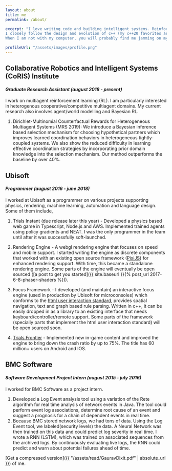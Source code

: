 ```yaml
---
layout: about
title: me
permalink: /about/

excerpt: "I love writing code and building intelligent systems. Reinforcement learning intrigues me. I have built some reasonably smart <a href=\"/apps\" target=\"_blank\">apps</a> that experiment with learning techniques.
I closely follow the design and evolution of c++ (my c++20 favorites are <a href=\"http://www.open-std.org/jtc1/sc22/wg21/docs/papers/2018/p0542r5.html\" target=\"_blank\"> contracts</a> and <a href=\"http://www.open-std.org/jtc1/sc22/wg21/docs/papers/2019/p0848r1.html\" target=\"_blank\">conditional triviality</a>) -- come say hi to us on <a href=\"https://cpplang.now.sh/\" target=\"_blank\">slack</a>.
When I am not with my computer, you will probably find me jamming on my guitar, gazing at the night sky (tell me <a href=\"https://en.wikipedia.org/wiki/HH_34\" target=\"_blank\">hh34</a> is not beautiful, seriously) or sleeping."

profileUrl: "/assets/images/profile.png" 
---
```


## Collaborative Robotics and Intelligent Systems (CoRIS) Institute
#### *Graduate Research Assistant (august 2018 - present)*
I work on multiagent reinforcement learning (RL). I am particularly interested in heterogenous cooperative/competitive multiagent domains. My current research also involves agent/world modelling and Bayesian RL.

1. Dirichlet-Multinomial Counterfactual Rewards for Heterogeneous Multiagent Systems (MRS 2019): We introduce a Bayesian inference based selection mechanism for choosing hypothetical partners which improves learned coordination behaviors in heterogeneous tightly-coupled systems. We also show the reduced difficulty in learning effective coordination strategies by incorporating prior domain knowledge into the selection mechanism. Our method outperforms the baseline by over 40%.


## Ubisoft
#### *Programmer (august 2016 - june 2018)*
I worked at Ubisoft as a programmer on various projects supporting physics, rendering, machine learning, automation and language design.
Some of them include,
1. Trials Instant (due release later this year) - Developed a physics based web game in Typescript, Node.js and AWS. Implemented trained agents using policy gradients and NEAT. I was the only programmer in the team until after it was successfully soft-launched.

2. Rendering Engine - A webgl rendering engine that focuses on speed and mobile support. I started writing the engine as discrete components that worked with an existing open source framework ([PixiJS](http://www.pixijs.com/)) for enhanced rendering support. With time, this became a standalone rendering engine. Some parts of the engine will eventually be open sourced ([a post to get you started]({{ site.baseurl }}{% post_url 2017-6-8-phaser-shaders %})).    

3. Focus Framework - I developed (and maintain) an interactive focus engine (used in production by Ubisoft for microconsoles) which conforms to the [html user interaction standard](https://html.spec.whatwg.org/multipage/interaction.html), provides spatial navigation, text and graph based rule parsing. Written in c++, it can be easily dropped in as a library to an existing interface that needs keyboard/controller/remote support. Some parts of the framework (specially parts that implement the html user interaction standard) will be open sourced soon.

4. [Trials Frontier](https://www.ubisoft.com/en-us/game/trials-frontier/) -  Implemented new in-game content and improved the engine to bring down the crash ratio by up to 75%. The title has 60 million+ users on Android and IOS.


## BMC Software
#### *Software Development Project Intern  (august 2015 - july 2016)*
I worked for BMC Software as a project intern.

1. Developed a Log Event analysis tool using a variation of the Rete algorithm for real time analysis of network events in Java. The tool could perform event log associations, determine root cause of an event and suggest a prognosis for a chain of dependent events in real time. 
2. Because BMC stored network logs, we had tons of data. Using the Log Event tool, we labeled(security levels) the data. A Neural Network was then trained on this data and could predict log severity in real time. I wrote a RNN (LSTM), which was trained on associated sequences from the archived logs. By continuously evaluating live logs, the RNN could predict and warn about potential failures ahead of time.


[Get a compressed version]({{ "/assets/read/GauravDixit.pdf" | absolute_url }}) of me.
